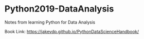 # Python2019-DataAnalysis
Notes from learning Python for Data Analysis

Book Link:
https://jakevdp.github.io/PythonDataScienceHandbook/
